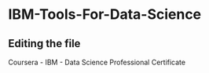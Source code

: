 # IBM-Tools-For-Data-Science

## Editing the file

Coursera - IBM - Data Science Professional Certificate
